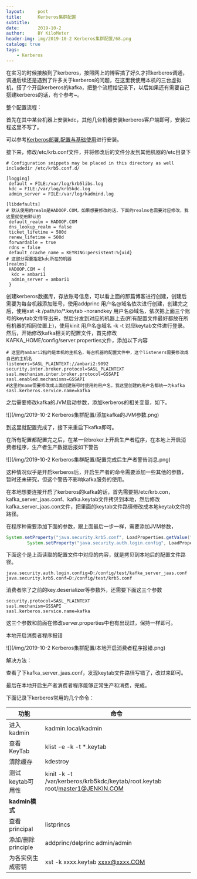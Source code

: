 ```yaml
---
layout:     post
title:      Kerberos集群配置
subtitle:   
date:       2019-10-2
author:     BY KiloMeter
header-img: img/2019-10-2 Kerberos集群配置/68.png
catalog: true
tags:
    - Kerberos
---
```


在实习的时候接触到了kerberos，按照网上的博客搞了好久才把kerberos调通，调通后续还是遇到了许多关于kerberos的问题，在这里我使用本机的三台虚拟机，搭了个开启kerberos的kafka，把整个流程给记录下，以后如果还有需要自己搭建kerberos的话，有个参考~。

整个配置流程：

首先在其中某台机器上安装kdc，其他几台机器安装kerberos客户端即可，安装过程这里不写了。

可以参考[Kerberos部署,配置与基础使用]([https://leibnizhu.gitlab.io/2018/03/07/Kerberos%E9%83%A8%E7%BD%B2-%E9%85%8D%E7%BD%AE%E4%B8%8E%E5%9F%BA%E7%A1%80%E4%BD%BF%E7%94%A8/](https://leibnizhu.gitlab.io/2018/03/07/Kerberos部署-配置与基础使用/))进行安装。

接下来，修改/etc/krb.conf文件，并将修改后的文件分发到其他机器的/etc目录下

```properties
# Configuration snippets may be placed in this directory as well
includedir /etc/krb5.conf.d/

[logging]
 default = FILE:/var/log/krb5libs.log
 kdc = FILE:/var/log/krb5kdc.log
 admin_server = FILE:/var/log/kadmind.log

[libdefaults]
# 默认使用的realm是HADOOP.COM，如果想要修改的话，下面的realms也需要对应修改，我这里就使用默认的
 default_realm = HADOOP.COM
 dns_lookup_realm = false
 ticket_lifetime = 500d
 renew_lifetime = 500d
 forwardable = true
 rdns = false
 default_ccache_name = KEYRING:persistent:%{uid}
# 这部分需要指定kdc所在的机器
[realms]
 HADOOP.COM = {
  kdc = ambari1
  admin_server = ambari1
 }

```

创建kerberos数据库，存放账号信息，可以看上面的那篇博客进行创建，创建后需要为每台机器添加账号，使用addprinc 用户名@域名依次进行创建，创建完之后，使用xst -k /path/to/*.keytab -norandkey 用户名@域名，依次把上面三个账号的keytab文件导出来，然后分发到对应的机器上去(所有配置文件最好都放在所有机器的相同位置上)，使用kinit 用户名@域名 -k -t 对应keytab文件进行登录。然后，开始修改kafka相关的配置文件，首先修改KAFKA_HOME/config/server.properties文件，添加以下内容

```properties
# 这里的ambari2指的是本机的主机名，每台机器的配置文件中，这个listeners需要修改成自己的主机名
listeners=SASL_PLAINTEXT://ambari2:9092
security.inter.broker.protocol=SASL_PLAINTEXT
sasl.mechanism.inter.broker.protocol=GSSAPI
sasl.enabled.mechanisms=GSSAPI
#这里的name需要修改成上面创建账号时使用的用户名，我这里创建的用户名都统一为kafka
sasl.kerberos.service.name=kafka
```

之后需要修改kafka的JVM启动参数，添加kerberos的相关变量，如下。

![](/img/2019-10-2 Kerberos集群配置/添加kafka的JVM参数.png)

到这里就配置完成了，接下来重启下kafka即可。

在所有配置都配置完之后，在某一台broker上开启生产者程序，在本地上开启消费者程序，生产者生产数据后报如下警告

![](/img/2019-10-2 Kerberos集群配置/配置完成后生产者警告消息.png)

这种情况似乎是开启kerberos后，开启生产者的命令需要添加一些其他的参数，暂时还未研究，但这个警告不影响kafka服务的使用。

在本地想要连接开启了kerberos的kafka的话，首先需要把/etc/krb.con，kafka_server_jaas.conf、kafka.keytab文件拷贝到本地，然后修改kafka_server_jaas.con文件，把里面的keytab文件路径修改成本地keytab文件的路径。

在程序种需要添加下面的参数，跟上面最后一步一样，需要添加JVM参数，

```java
System.setProperty("java.security.krb5.conf", LoadProperties.getValue("java.security.krb5.conf"));
        System.setProperty("java.security.auth.login.config", LoadProperties.getValue("java.security.auth.login.config"));
```

下面这个是上面读取的配置文件中对应的内容，就是拷贝到本地后的配置文件路径。

```properties
java.security.auth.login.config=D:/config/test/kafka_server_jaas.conf
java.security.krb5.conf=D:/config/test/krb5.conf
```

消费者除了之前的key.deserializer等参数外，还需要下面这三个参数

```properties
security.protocol=SASL_PLAINTEXT
sasl.mechanism=GSSAPI
sasl.kerberos.service.name=kafka
```

这三个参数和前面在修改server.properties中也有出现过，保持一样即可。

本地开启消费者程序报错

![](/img/2019-10-2 Kerberos集群配置/本地开启消费者程序报错.png)

解决方法：

查看了下kafka_server_jaas.conf，发现keytab文件路径写错了，改过来即可。

最后在本地开启生产者消费者程序能够正常生产和消费，完成。

下面记录下kerberos常用的几个命令：

| 功能               | 命令                                                         |
| ------------------ | ------------------------------------------------------------ |
| 进入kadmin         | kadmin.local/kadmin                                          |
| 查看KeyTab         | klist -e -k -t *.keytab                                      |
| 清除缓存           | kdestroy                                                     |
| 测试keytab可用性   | kinit -k -t /var/kerberos/krb5kdc/keytab/root.keytab root/master1@JENKIN.COM |
| **kadmin模式**     |                                                              |
| 查看principal      | listprincs                                                   |
| 添加/删除principle | addprinc/delprinc admin/admin                                |
| 为各实例生成密钥   | xst -k xxxx.keytab xxxx@xxxx.COM                             |



